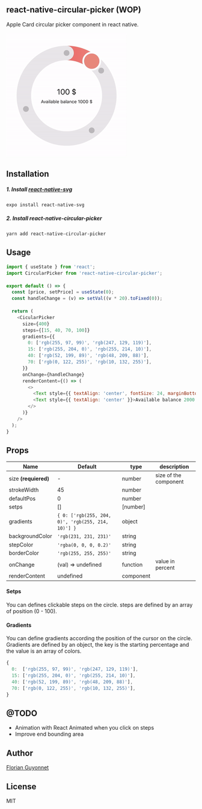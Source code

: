 ## react-native-circular-picker (WOP)

Apple Card circular picker component in react native.

![Example](./example/example.gif)

## Installation

##### 1. Install [react-native-svg](https://github.com/react-native-community/react-native-svg)

``
expo install react-native-svg
``

##### 2. Install react-native-circular-picker

``
yarn add react-native-circular-picker
``

## Usage

```js
import { useState } from 'react';
import CircularPicker from 'react-native-circular-picker';

export default () => {
  const [price, setPrice] = useState(0);
  const handleChange = (v) => setVal((v * 20).toFixed(0));

  return (
    <CicularPicker
      size={400}
      steps={[15, 40, 70, 100]}
      gradients={{
        0: ['rgb(255, 97, 99)', 'rgb(247, 129, 119)'],
        15: ['rgb(255, 204, 0)', 'rgb(255, 214, 10)'],
        40: ['rgb(52, 199, 89)', 'rgb(48, 209, 88)'],
        70: ['rgb(0, 122, 255)', 'rgb(10, 132, 255)'],
      }}
      onChange={handleChange}
      renderContent={() => (
        <>
          <Text style={{ textAlign: 'center', fontSize: 24, marginBottom: 8 }}>{price} $</Text>
          <Text style={{ textAlign: 'center' }}>Available balance 2000 $</Text>
        </>
      )}
    />
  );
}
```

## Props

| Name                  | Default                                                | type       | description       |
| ----------------------|--------------------------------------------------------|------------|-------------------|
| size **(requiered)**  | -                                                      | number     | size of the component
| strokeWidth           | 45                                                     | number     |
| defaultPos            | 0                                                      | number     |
| setps                 | []                                                     | [number]   |
| gradients             | ``{ 0: ['rgb(255, 204, 0)', 'rgb(255, 214, 10)'] }``   | object     | 
| backgroundColor       | ``'rgb(231, 231, 231)'``                               | string     |
| stepColor             | ``'rgba(0, 0, 0, 0.2)'``                               | string     |
| borderColor           | ``'rgb(255, 255, 255)'``                               | string     |
| onChange              | (val) => undefined                                     | function   | value in percent
| renderContent         | undefined                                              | component  |

#### Setps

You can defines clickable steps on the circle.
steps are defined by an array of position (0 - 100).

#### Gradients

You can define gradients according the position of the cursor on the circle.
Gradients are defined by an object, the key is the starting percentage and the value is an array of colors.

```js
{
  0:  ['rgb(255, 97, 99)', 'rgb(247, 129, 119)'],
  15: ['rgb(255, 204, 0)', 'rgb(255, 214, 10)'],
  40: ['rgb(52, 199, 89)', 'rgb(48, 209, 88)'],
  70: ['rgb(0, 122, 255)', 'rgb(10, 132, 255)'],
}
```

## @TODO
- Animation with React Animated when you click on steps
- Improve end bounding area


## Author

[Florian Guyonnet](https://github.com/florianguyonnet)

## License

MIT
